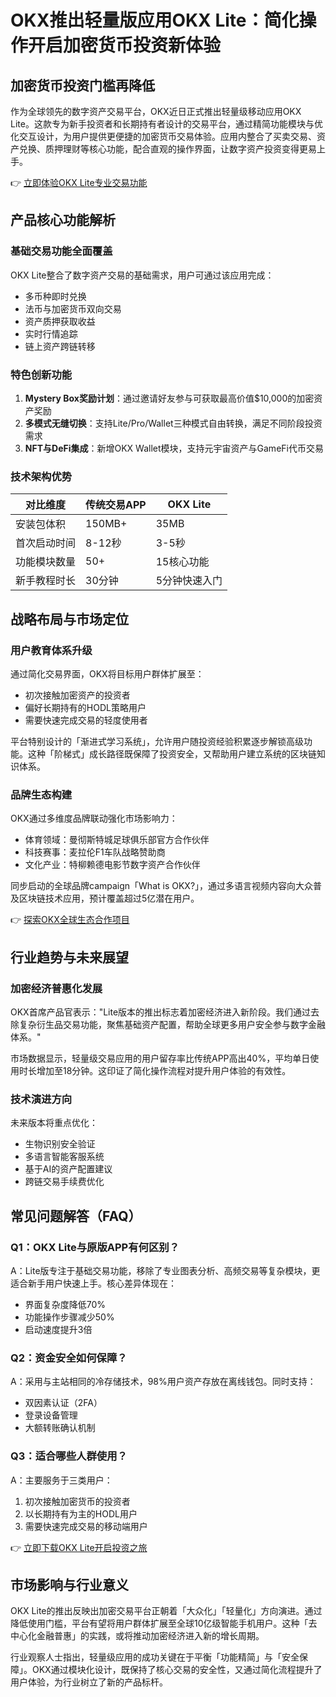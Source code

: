 # OKX推出轻量版应用OKX Lite：简化操作开启加密货币投资新体验

## 加密货币投资门槛再降低
作为全球领先的数字资产交易平台，OKX近日正式推出轻量级移动应用OKX Lite。这款专为新手投资者和长期持有者设计的交易平台，通过精简功能模块与优化交互设计，为用户提供更便捷的加密货币交易体验。应用内整合了买卖交易、资产兑换、质押理财等核心功能，配合直观的操作界面，让数字资产投资变得更易上手。

👉 [立即体验OKX Lite专业交易功能](https://bit.ly/okx_welcome)

## 产品核心功能解析
### 基础交易功能全面覆盖
OKX Lite整合了数字资产交易的基础需求，用户可通过该应用完成：
- 多币种即时兑换
- 法币与加密货币双向交易
- 资产质押获取收益
- 实时行情追踪
- 链上资产跨链转移

### 特色创新功能
1. **Mystery Box奖励计划**：通过邀请好友参与可获取最高价值$10,000的加密资产奖励
2. **多模式无缝切换**：支持Lite/Pro/Wallet三种模式自由转换，满足不同阶段投资需求
3. **NFT与DeFi集成**：新增OKX Wallet模块，支持元宇宙资产与GameFi代币交易

### 技术架构优势
| 对比维度       | 传统交易APP | OKX Lite     |
|----------------|-------------|--------------|
| 安装包体积     | 150MB+      | 35MB         |
| 首次启动时间   | 8-12秒      | 3-5秒        |
| 功能模块数量   | 50+         | 15核心功能   |
| 新手教程时长   | 30分钟      | 5分钟快速入门|

## 战略布局与市场定位
### 用户教育体系升级
通过简化交易界面，OKX将目标用户群体扩展至：
- 初次接触加密资产的投资者
- 偏好长期持有的HODL策略用户
- 需要快速完成交易的轻度使用者

平台特别设计的「渐进式学习系统」，允许用户随投资经验积累逐步解锁高级功能。这种「阶梯式」成长路径既保障了投资安全，又帮助用户建立系统的区块链知识体系。

### 品牌生态构建
OKX通过多维度品牌联动强化市场影响力：
- 体育领域：曼彻斯特城足球俱乐部官方合作伙伴
- 科技赛事：麦拉伦F1车队战略赞助商
- 文化产业：特柳赖德电影节数字资产合作伙伴

同步启动的全球品牌campaign「What is OKX?」，通过多语言视频内容向大众普及区块链技术应用，预计覆盖超过5亿潜在用户。

👉 [探索OKX全球生态合作项目](https://bit.ly/okx_welcome)

## 行业趋势与未来展望
### 加密经济普惠化发展
OKX首席产品官表示："Lite版本的推出标志着加密经济进入新阶段。我们通过去除复杂衍生品交易功能，聚焦基础资产配置，帮助全球更多用户安全参与数字金融体系。"

市场数据显示，轻量级交易应用的用户留存率比传统APP高出40%，平均单日使用时长增加至18分钟。这印证了简化操作流程对提升用户体验的有效性。

### 技术演进方向
未来版本将重点优化：
- 生物识别安全验证
- 多语言智能客服系统
- 基于AI的资产配置建议
- 跨链交易手续费优化

## 常见问题解答（FAQ）
### Q1：OKX Lite与原版APP有何区别？
A：Lite版专注于基础交易功能，移除了专业图表分析、高频交易等复杂模块，更适合新手用户快速上手。核心差异体现在：
- 界面复杂度降低70%
- 功能操作步骤减少50%
- 启动速度提升3倍

### Q2：资金安全如何保障？
A：采用与主站相同的冷存储技术，98%用户资产存放在离线钱包。同时支持：
- 双因素认证（2FA）
- 登录设备管理
- 大额转账确认机制

### Q3：适合哪些人群使用？
A：主要服务于三类用户：
1. 初次接触加密货币的投资者
2. 以长期持有为主的HODL用户
3. 需要快速完成交易的移动端用户

👉 [立即下载OKX Lite开启投资之旅](https://bit.ly/okx_welcome)

## 市场影响与行业意义
OKX Lite的推出反映出加密交易平台正朝着「大众化」「轻量化」方向演进。通过降低使用门槛，平台有望将用户群体扩展至全球10亿级智能手机用户。这种「去中心化金融普惠」的实践，或将推动加密经济进入新的增长周期。

行业观察人士指出，轻量级应用的成功关键在于平衡「功能精简」与「安全保障」。OKX通过模块化设计，既保持了核心交易的安全性，又通过简化流程提升了用户体验，为行业树立了新的产品标杆。